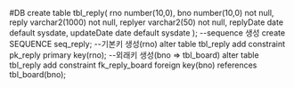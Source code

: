 #DB
create table tbl_reply(
    rno number(10,0),
    bno number(10,0) not null,
    reply varchar2(1000) not null,
    replyer varchar2(50) not null,
    replyDate date default sysdate,
    updateDate date default sysdate
);
--sequence 생성
create SEQUENCE seq_reply;
--기본키 생성(rno)
alter table tbl_reply add constraint pk_reply primary key(rno);
--외래키 생성(bno => tbl_board)
alter table tbl_reply add constraint fk_reply_board 
    foreign key(bno) references tbl_board(bno);